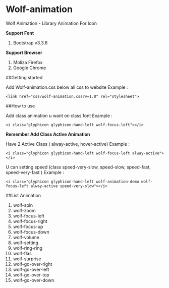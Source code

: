 # Wolf-animation
Wolf Animation - Library Animation For Icon

**Support Font**

1. Bootstrap v3.3.6


**Support Browser**

1. Moliza Firefox
2. Google Chrome

##Getting started

Add Wolf-animation.css below all css to website
Example :
```
<link href="css/wolf-animation.css?v=1.0" rel="stylesheet">
```

##How to use

Add class animation u want on class font
Example :
```
<i class="glyphicon glyphicon-hand-left wolf-focus-left"></i>
```

**Remember Add Class Active Animation**

Have 2 Active Class ( alway-active, hover-active)
Example :
```
<i class="glyphicon glyphicon-hand-left wolf-focus-left alway-active"></i>
```

U can setting speed (class speed-very-slow, speed-slow, speed-fast, speed-very-fast )
Example :
```
<i class="glyphicon glyphicon-hand-left wolf-animation-demo wolf-focus-left alway-active speed-very-slow"></i>
```

##List Animation

1. wolf-spin
2. wolf-zoom
3. wolf-focus-left
4. wolf-focus-right
5. wolf-focus-up
6. wolf-focus-down
7. wolf-volume
8. wolf-setting
9. wolf-ring-ring
10. wolf-flas
11. wolf-surprise
12. wolf-go-over-right
13. wolf-go-over-left
14. wolf-go-over-top
15. wolf-go-over-down